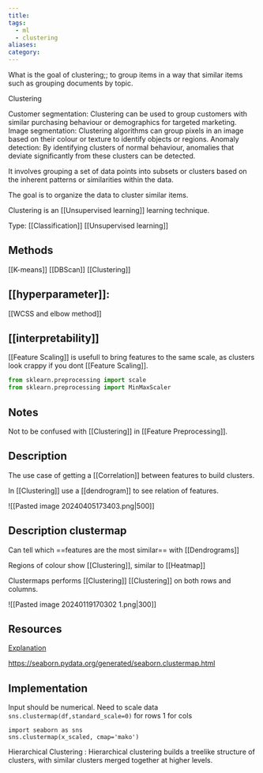 ```yaml
---
title: 
tags:
  - ml
  - clustering
aliases: 
category:
---
```


What is the goal of clustering;; to group items in a way that similar items such as grouping documents by topic.

Clustering

Customer segmentation: Clustering can be used to group customers with similar purchasing behaviour or demographics for targeted marketing.
Image segmentation: Clustering algorithms can group pixels in an image based on their colour or texture to identify objects or regions.
Anomaly detection: By identifying clusters of normal behaviour, anomalies that deviate significantly from these clusters can be detected.

It involves grouping a set of data points into subsets or clusters based on the inherent patterns or similarities within the data. 

The goal is to organize the data to cluster similar items.

Clustering is an [[Unsupervised learning]] learning technique.

Type: [[Classification]] [[Unsupervised learning]]

## Methods

[[K-means]]
[[DBScan]]
[[Clustering]]
## [[hyperparameter]]:

[[WCSS and elbow method]]
## [[interpretability]]

[[Feature Scaling]] is usefull to bring features to the same scale, as clusters look crappy if you dont [[Feature Scaling]].
```python
from sklearn.preprocessing import scale
from sklearn.preprocessing import MinMaxScaler
```


## Notes

Not to be confused with [[Clustering]] in [[Feature Preprocessing]].

## Description

The use case of getting a [[Correlation]] between features to build clusters.

In [[Clustering]] use a [[dendrogram]] to see relation of features.

![[Pasted image 20240405173403.png|500]]



## Description clustermap

Can tell which ==features are the most similar== with [[Dendrograms]]

Regions of colour show [[Clustering]], similar to [[Heatmap]]

Clustermaps performs [[Clustering]] [[Clustering]] on both rows and columns.

![[Pasted image 20240119170302 1.png|300]]

## Resources

[Explanation](https://youtu.be/crQkHHhY7aY?t=149)

https://seaborn.pydata.org/generated/seaborn.clustermap.html
## Implementation

Input should be numerical.
Need to scale data
`sns.clustermap(df,standard_scale=0)` for rows 1 for cols
```
import seaborn as sns
sns.clustermap(x_scaled, cmap='mako')
```



Hierarchical Clustering
: Hierarchical clustering builds a treelike structure of clusters, with similar clusters merged together at higher levels.

